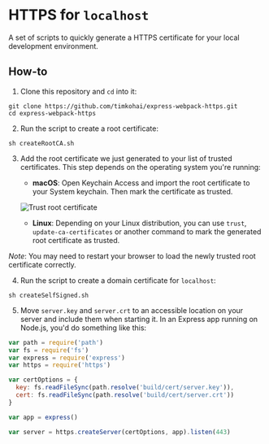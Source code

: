 # HTTPS for `localhost`

A set of scripts to quickly generate a HTTPS certificate for your local development environment.

## How-to

1. Clone this repository and `cd` into it:

```
git clone https://github.com/timkohai/express-webpack-https.git
cd express-webpack-https
```
2. Run the script to create a root certificate:

```
sh createRootCA.sh
```

3. Add the root certificate we just generated to your list of trusted certificates. This step depends on the operating system you're running:

    - **macOS**: Open Keychain Access and import the root certificate to your System keychain. Then mark the certificate as trusted.

    ![Trust root certificate](https://cdn-images-1.medium.com/max/1600/1*NWwMb0yV9ClHDj87Kug9Ng.png)

    - **Linux**: Depending on your Linux distribution, you can use `trust`, `update-ca-certificates` or another command to mark the generated root certificate as trusted.

*Note*: You may need to restart your browser to load the newly trusted root certificate correctly.

4. Run the script to create a domain certificate for `localhost`: 

```
sh createSelfSigned.sh
```

5. Move `server.key` and `server.crt` to an accessible location on your server and include them when starting it. In an Express app running on Node.js, you'd do something like this:

```js
var path = require('path')
var fs = require('fs')
var express = require('express')
var https = require('https')

var certOptions = {
  key: fs.readFileSync(path.resolve('build/cert/server.key')),
  cert: fs.readFileSync(path.resolve('build/cert/server.crt'))
}

var app = express()

var server = https.createServer(certOptions, app).listen(443)
```
